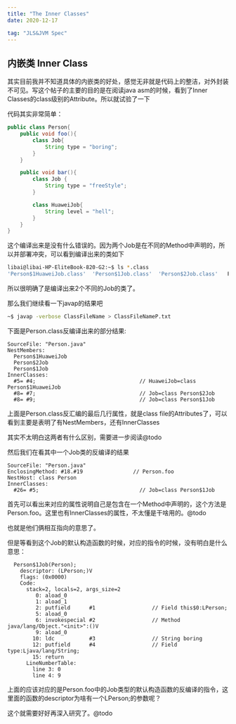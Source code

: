 ```yaml
---
title: "The Inner Classes" 
date: 2020-12-17

tag: "JLS&JVM Spec"
---
```



## 内嵌类 Inner Class

其实目前我并不知道具体的内嵌类的好处，感觉无非就是代码上的整洁，对外封装不可见。写这个帖子的主要的目的是在阅读java asm的时候，看到了Inner Classes的class级别的Attribute。所以就试验了一下

代码其实非常简单：

```java
public class Person{
    public void foo(){
        class Job{
            String type = "boring";
        }
    }

    public void bar(){
        class Job {
            String type = "freeStyle";
        }

        class HuaweiJob{
            String level = "hell";
        }
    }
}
```

这个编译出来是没有什么错误的。因为两个Job是在不同的Method中声明的，所以并部署冲突，可以看到编译出来的类如下

```bash
libai@libai-HP-EliteBook-820-G2:~$ ls *.class
'Person$1HuaweiJob.class'  'Person$1Job.class'  'Person$2Job.class'   Person.class
```

所以很明确了是编译出来2个不同的Job的类了。

那么我们继续看一下javap的结果吧

```bash
~$ javap -verbose ClassFileName > ClassFileNameP.txt
```

下面是Person.class反编译出来的部分结果:

```text
SourceFile: "Person.java"
NestMembers:
  Person$1HuaweiJob
  Person$2Job
  Person$1Job
InnerClasses:
  #5= #4;                                 // HuaweiJob=class Person$1HuaweiJob
  #8= #7;                                 // Job=class Person$2Job
  #8= #9;                                 // Job=class Person$1Job
```

上面是Person.class反汇编的最后几行属性，就是class file的Attributes了，可以看到主要是表明了有NestMembers，还有InnerClasses

其实不太明白这两者有什么区别，需要进一步阅读@todo

然后我们在看其中一个Job类的反编译的结果

```text
SourceFile: "Person.java"
EnclosingMethod: #18.#19                // Person.foo
NestHost: class Person
InnerClasses:
  #26= #5;                                // Job=class Person$1Job
```

首先可以看出来对应的属性说明自己是包含在一个Method中声明的，这个方法是Person.foo。这里也有InnerClasses的属性，不太懂是干啥用的。@todo

也就是他们俩相互指向的意思了。

但是等看到这个Job的默认构造函数的时候，对应的指令的时候，没有明白是什么意思：


```text
  Person$1Job(Person);
    descriptor: (LPerson;)V
    flags: (0x0000)
    Code:
      stack=2, locals=2, args_size=2
         0: aload_0
         1: aload_1
         2: putfield      #1                  // Field this$0:LPerson;
         5: aload_0
         6: invokespecial #2                  // Method java/lang/Object."<init>":()V
         9: aload_0
        10: ldc           #3                  // String boring
        12: putfield      #4                  // Field type:Ljava/lang/String;
        15: return
      LineNumberTable:
        line 3: 0
        line 4: 9
```

上面的应该对应的是Person.foo中的Job类型的默认构造函数的反编译的指令，这里面的函数的descriptor为啥有一个LPerson;的参数呢？

这个就需要好好再深入研究了。@todo
